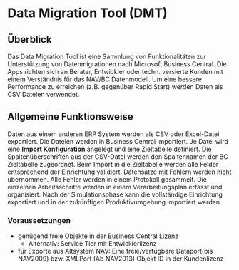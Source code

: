 # Data Migration Tool (DMT)

## Überblick
Das Data Migration Tool ist eine Sammlung von Funktionalitäten zur Unterstützung von Datenmigrationen nach Microsoft Business Central.
Die Apps richten sich an Berater, Entwickler oder techn. versierte Kunden mit einem Verständnis für das NAV/BC Datenmodell. Um eine bessere Performance zu erreichen (z.B. gegenüber Rapid Start) werden Daten als CSV Dateien verwendet.

## Allgemeine Funktionsweise
Daten aus einem anderen ERP System werden als CSV oder Excel-Datei exportiert. Die Dateien werden in Business Central importiert. Je Datei wird eine **Import Konfiguration** angelegt und eine Zieltabelle definiert. Die Spaltenüberschriften aus der CSV-Datei werden den Spaltennamen der BC Zieltabelle zugeordnet. Beim Import in die Zieltabelle werden alle Felder entsprechend der Einrichtung validiert. Datensätze mit Fehlern werden nicht übernommen. Alle Fehler werden in einem Protokoll gesammelt. Die einzelnen Arbeitsschritte werden in einem Verarbeitungsplan erfasst und organisiert. Nach der Simulationsphase kann die vollständige Einrichtung exportiert und in der zukünftigen Produktivumgebung importiert werden.

### Voraussetzungen
- genügend freie Objekte in der Business Central Lizenz 
    - Alternativ: Service Tier mit Entwicklerlizenz
- für Exporte aus Altsystem NAV: Eine freie/verfügbare Dataport(bis NAV2009) bzw. XMLPort (Ab NAV2013) Objekt ID in der Kundenlizenz